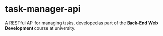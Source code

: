 # task-manager-api
A RESTful API for managing tasks, developed as part of the **Back-End Web Development** course at university.

